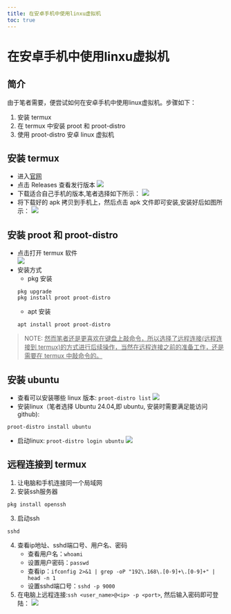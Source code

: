 ```yaml
---
title: 在安卓手机中使用linxu虚拟机
toc: true
---
```


# 在安卓手机中使用linxu虚拟机
## 简介
由于笔者需要，便尝试如何在安卓手机中使用linux虚拟机。步骤如下：
1. 安装 termux
2. 在 termux 中安装 proot 和 proot-distro
3. 使用 proot-distro 安卓 linux 虚拟机
## 安装 termux
* 进入[官网](https://github.com/termux/termux-app)
* 点击 Releases 查看发行版本 
![](./termux-for-android/open-web-termux.png)
* 下载适合自己手机的版本,笔者选择如下所示：
![](./termux-for-android/install-termux.png)
* 将下载好的 apk 拷贝到手机上，然后点击 apk 文件即可安装,安装好后如图所示：
![](./termux-for-android/termux.png)
## 安装 proot 和 proot-distro
* 点击打开 termux 软件  
![](./termux-for-android/open-termux.png)  
* 安装方式
    * pkg 安装
    ```shell
    pkg upgrade
    pkg install proot proot-distro
    ```
    * apt 安装
    ```shell
    apt install proot proot-distro
    ```
>NOTE: <u>然而笔者还是更喜欢在键盘上敲命令，所以选择了远程连接(远程连接到 termux)的方式进行后续操作，当然在远程连接之前的准备工作，还是需要在 termux 中敲命令的。</u>
## 安装 ubuntu
* 查看可以安装哪些 linux 版本: `proot-distro list`
![](./termux-for-android/install-ubuntu.png)
* 安装linux（笔者选择 Ubuntu 24.04,即 ubuntu, 安装时需要满足能访问github):
```shell
proot-distro install ubuntu
```
* 启动linux: `proot-distro login ubuntu`
![](./termux-for-android/login-ubuntu.png)
## 远程连接到 termux
1. 让电脑和手机连接同一个局域网
2. 安装ssh服务器
```shell
pkg install openssh
```
3. 启动ssh
```shell
sshd
```
4. 查看ip地址、sshd端口号、用户名、密码
    * 查看用户名：`whoami`
    * 设置用户密码：`passwd`
    * 查看ip：`ifconfig 2>&1 | grep -oP "192\.168\.[0-9]+\.[0-9]+" | head -n 1`
    * 设置sshd端口号：`sshd -p 9000`
5. 在电脑上远程连接:`ssh <user_name>@<ip> -p <port>`, 然后输入密码即可登陆：
![](./termux-for-android/remote-login.png)

